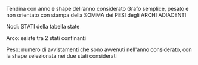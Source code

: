 Tendina con anno e shape dell'anno considerato
Grafo semplice, pesato e non orientato con stampa della SOMMA dei PESI degli ARCHI ADIACENTI

Nodi: STATI della tabella state

Arco: esiste tra 2 stati confinanti

Peso: numero di avvistamenti che sono avvenuti nell'anno considerato, con la shape selezionata nei due stati considerati

